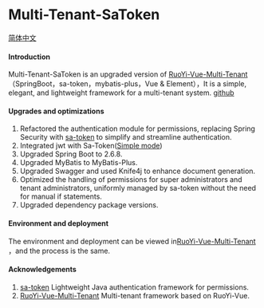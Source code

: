 # Multi-Tenant-SaToken

[简体中文](https://gitee.com/willf/springboot-multi-tenant-sa-token/blob/master/README_zh.md)

#### Introduction
Multi-Tenant-SaToken is an upgraded version of [RuoYi-Vue-Multi-Tenant](https://gitee.com/leslie8195/ruo-yi-vue-multi-tenant) （SpringBoot，sa-token，mybatis-plus，Vue & Element），It is a simple, elegant, and lightweight framework for a multi-tenant system.
[github](https://github.com/u3breeze/Springboot-Multi-Tenant-SaToken)

#### Upgrades and optimizations
1. Refactored the authentication module for permissions, replacing Spring Security with [sa-token](https://sa-token.cc) to simplify and streamline authentication.
2. Integrated jwt with Sa-Token([Simple mode](https://sa-token.cc/doc.html#/plugin/jwt-extend)) 
3. Upgraded Spring Boot to 2.6.8.
4. Upgraded MyBatis to MyBatis-Plus.
5. Upgraded Swagger and used Knife4j to enhance document generation.
6. Optimized the handling of permissions for super administrators and tenant administrators, uniformly managed by sa-token without the need for manual if statements.
7. Upgraded dependency package versions.

#### Environment and deployment
The environment and deployment can be viewed in[RuoYi-Vue-Multi-Tenant](https://gitee.com/leslie8195/ruo-yi-vue-multi-tenant) ，and the process is the same.

#### Acknowledgements
1. [sa-token](https://sa-token.cc) Lightweight Java authentication framework for permissions.
2. [RuoYi-Vue-Multi-Tenant](https://gitee.com/leslie8195/ruo-yi-vue-multi-tenant) Multi-tenant framework based on RuoYi-Vue.

